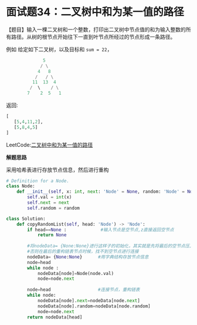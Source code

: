 # 面试题34：二叉树中和为某一值的路径

【题目】输入一棵二叉树和一个整数，打印出二叉树中节点值的和为输入整数的所有路径。从树的根节点开始往下一直到叶节点所经过的节点形成一条路径。





例如
给定如下二叉树，以及目标和 `sum = 22`，



```python
              5
             / \
            4   8
           /   / \
          11  13  4
         /  \    / \
        7    2  5   1
```

返回:

```python
[
   [5,4,11,2],
   [5,8,4,5]
]
```



LeetCode:[二叉树中和为某一值的路径](https://leetcode-cn.com/problems/er-cha-shu-zhong-he-wei-mou-yi-zhi-de-lu-jing-lcof/)



**解题思路**

采用哈希表进行存放节点信息，然后进行重构

```Python
# Definition for a Node.
class Node:
    def __init__(self, x: int, next: 'Node' = None, random: 'Node' = None):
        self.val = int(x)
        self.next = next
        self.random = random

class Solution:
    def copyRandomList(self, head: 'Node') -> 'Node':
        if head==None :             #输入节点是空节点,z直接返回空节点
            return None
      
        #将nodeData= {None:None}进行这样子的初始化，其实就是先将最后的空节点压入
        #否则在最后的重构链表节点时候，找不到空节点进行连接
        nodeData= {None:None}      #用字典结构存放节点信息 
        node=head   
        while node :
            nodeData[node]=Node(node.val)
            node=node.next
 
        node=head                  #连接节点，重构链表
        while node:
            nodeData[node].next=nodeData[node.next]
            nodeData[node].random=nodeData[node.random]
            node=node.next
        return nodeData[head]
```







